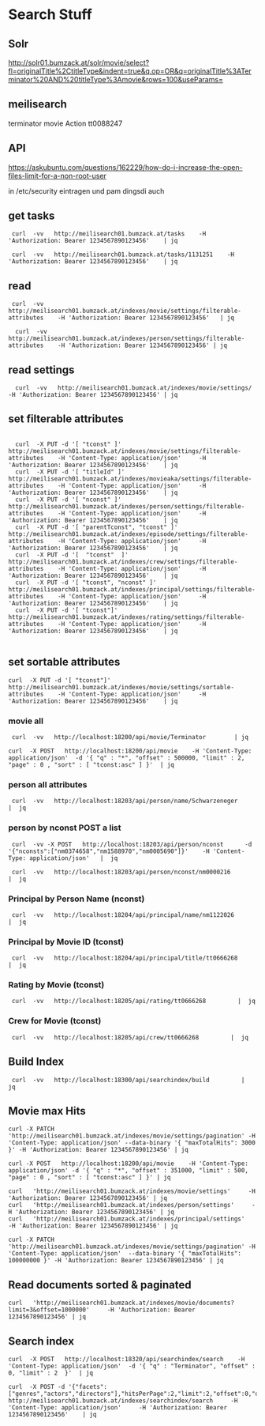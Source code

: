 # Search Stuff

## Solr

http://solr01.bumzack.at/solr/movie/select?fl=originalTitle%2CtitleType&indent=true&q.op=OR&q=originalTitle%3ATerminator%20AND%20titleType%3Amovie&rows=100&useParams=

## meilisearch

terminator movie Action
tt0088247

## API

https://askubuntu.com/questions/162229/how-do-i-increase-the-open-files-limit-for-a-non-root-user

in /etc/security eintragen und pam dingsdi auch

## get tasks

```
 curl  -vv   http://meilisearch01.bumzack.at/tasks    -H 'Authorization: Bearer 1234567890123456'    | jq
```

```
 curl  -vv   http://meilisearch01.bumzack.at/tasks/1131251    -H 'Authorization: Bearer 1234567890123456'    | jq
```

## read

```
 curl  -vv   http://meilisearch01.bumzack.at/indexes/movie/settings/filterable-attributes    -H 'Authorization: Bearer 1234567890123456'   | jq
```

```
  curl  -vv   http://meilisearch01.bumzack.at/indexes/person/settings/filterable-attributes    -H 'Authorization: Bearer 1234567890123456' | jq
```

## read settings

```
  curl  -vv   http://meilisearch01.bumzack.at/indexes/movie/settings/    -H 'Authorization: Bearer 1234567890123456' | jq
```

## set filterable attributes

```

  curl  -X PUT -d '[ "tconst" ]'                    http://meilisearch01.bumzack.at/indexes/movie/settings/filterable-attributes    -H 'Content-Type: application/json'     -H 'Authorization: Bearer 1234567890123456'    | jq
  curl  -X PUT -d '[ "titleId" ]'                   http://meilisearch01.bumzack.at/indexes/movieaka/settings/filterable-attributes    -H 'Content-Type: application/json'     -H 'Authorization: Bearer 1234567890123456'    | jq
  curl  -X PUT -d '[ "nconst" ]'                    http://meilisearch01.bumzack.at/indexes/person/settings/filterable-attributes    -H 'Content-Type: application/json'     -H 'Authorization: Bearer 1234567890123456'    | jq
  curl  -X PUT -d '[ "parentTconst", "tconst" ]'    http://meilisearch01.bumzack.at/indexes/episode/settings/filterable-attributes    -H 'Content-Type: application/json'     -H 'Authorization: Bearer 1234567890123456'    | jq
  curl  -X PUT -d '[  "tconst"  ]'                  http://meilisearch01.bumzack.at/indexes/crew/settings/filterable-attributes    -H 'Content-Type: application/json'     -H 'Authorization: Bearer 1234567890123456'    | jq
  curl  -X PUT -d '[ "tconst", "nconst" ]'          http://meilisearch01.bumzack.at/indexes/principal/settings/filterable-attributes    -H 'Content-Type: application/json'     -H 'Authorization: Bearer 1234567890123456'    | jq
  curl  -X PUT -d '[ "tconst"]'                     http://meilisearch01.bumzack.at/indexes/rating/settings/filterable-attributes    -H 'Content-Type: application/json'     -H 'Authorization: Bearer 1234567890123456'    | jq
  
```

## set sortable attributes

```
curl  -X PUT -d '[ "tconst"]'                    http://meilisearch01.bumzack.at/indexes/movie/settings/sortable-attributes    -H 'Content-Type: application/json'     -H 'Authorization: Bearer 1234567890123456'    | jq
```

### movie all

```
 curl  -vv   http://localhost:18200/api/movie/Terminator        | jq
```

```
curl  -X POST   http://localhost:18200/api/movie    -H 'Content-Type: application/json'  -d '{ "q" : "*", "offset" : 500000, "limit" : 2, "page" : 0 , "sort" : [ "tconst:asc" ] }'  | jq
```

### person all attributes

```
 curl  -vv   http://localhost:18203/api/person/name/Schwarzeneger           |  jq  
```

### person by nconst POST a list

```
 curl  -vv -X POST   http://localhost:18203/api/person/nconst      -d '{"nconsts":["nm0374658","nm1588970","nm0005690"]}'    -H 'Content-Type: application/json'   |  jq  
```

```
 curl  -vv   http://localhost:18203/api/person/nconst/nm0000216        |  jq     
```

### Principal by Person Name (nconst)

```
 curl  -vv   http://localhost:18204/api/principal/name/nm1122026      |  jq  
```

### Principal by Movie ID (tconst)

```
 curl  -vv   http://localhost:18204/api/principal/title/tt0666268         |  jq    
```

### Rating by Movie (tconst)

```
 curl  -vv   http://localhost:18205/api/rating/tt0666268         |  jq    
```

### Crew for Movie (tconst)

```
 curl  -vv   http://localhost:18205/api/crew/tt0666268         |  jq    
```

## Build Index

```
 curl  -vv   http://localhost:18300/api/searchindex/build         |  jq    
```

## Movie max Hits

```
curl -X PATCH 'http://meilisearch01.bumzack.at/indexes/movie/settings/pagination' -H 'Content-Type: application/json' --data-binary '{ "maxTotalHits": 3000 }' -H 'Authorization: Bearer 1234567890123456' | jq

curl -X POST   http://localhost:18200/api/movie    -H 'Content-Type: application/json' -d '{ "q" : "*", "offset" : 351000, "limit" : 500, "page" : 0 , "sort" : [ "tconst:asc" ] }' | jq

curl   'http://meilisearch01.bumzack.at/indexes/movie/settings'     -H 'Authorization: Bearer 1234567890123456' | jq
curl   'http://meilisearch01.bumzack.at/indexes/person/settings'     -H 'Authorization: Bearer 1234567890123456' | jq
curl   'http://meilisearch01.bumzack.at/indexes/principal/settings'     -H 'Authorization: Bearer 1234567890123456' | jq

curl -X PATCH 'http://meilisearch01.bumzack.at/indexes/movie/settings/pagination' -H 'Content-Type: application/json'  --data-binary '{ "maxTotalHits": 100000000 }' -H 'Authorization: Bearer 1234567890123456' | jq
```

## Read documents sorted & paginated

```
curl   'http://meilisearch01.bumzack.at/indexes/movie/documents?limit=3&offset=1000000'     -H 'Authorization: Bearer 1234567890123456' | jq
```

## Search index

```
curl  -X POST   http://localhost:18320/api/searchindex/search    -H 'Content-Type: application/json'  -d '{ "q" : "Terminator", "offset" : 0, "limit" : 2  }'  | jq
```

```
curl  -X POST -d '{"facets":["genres","actors","directors"],"hitsPerPage":2,"limit":2,"offset":0,"q":"Terminator","sort":null}'          http://meilisearch01.bumzack.at/indexes/searchindex/search     -H 'Content-Type: application/json'     -H 'Authorization: Bearer 1234567890123456'    | jq
```



